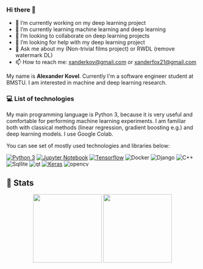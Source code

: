 ### Hi there 👋

- 🔭 I’m currently working on my deep learning project
- 🌱 I’m currently learning machine learning and deep learning
- 👯 I’m looking to collaborate on deep learning projects
- 🤔 I’m looking for help with my deep learning project
- 💬 Ask me about my (Non-trivial films project) or RWDL (remove watermark DL)
- 📫 How to reach me: xanderkov@gmail.com or xanderfox21@gmail.com


My name is **Alexander Kovel**. Currently I'm a software engineer student at BMSTU. I am interested in machine and deep learning research.



### :computer: List of technologies

My main programming language is Python 3, because it is very useful and comfortable for performing machine learning experiments. I am familiar both with classical methods (linear regression, gradient boosting e.g.) and deep learning models. I use Google Colab.

You can see set of mostly used technologies and libraries below:


[![Python 3](https://img.shields.io/badge/Python-FFD43B?style=for-the-badge&logo=python&logoColor=blue)]()
[![Jupyter Notebook](https://img.shields.io/badge/Jupyter-F37626.svg?&style=for-the-badge&logo=Jupyter&logoColor=white)]()
[![Tensorflow](https://img.shields.io/badge/TensorFlow-FF6F00?style=for-the-badge&logo=tensorflow&logoColor=white)]()
![Docker](https://img.shields.io/badge/Docker-2CA5E0?style=for-the-badge&logo=docker&logoColor=white)
![Django](https://img.shields.io/badge/Django-092E20?style=for-the-badge&logo=django&logoColor=green)
![C++](https://img.shields.io/badge/C%2B%2B-00599C?style=for-the-badge&logo=c%2B%2B&logoColor=white)
![Sqllite](https://img.shields.io/badge/SQLite-07405E?style=for-the-badge&logo=sqlite&logoColor=white)
![qt](https://img.shields.io/badge/Qt-41CD52?style=for-the-badge&logo=qt&logoColor=white)
[![Keras](https://img.shields.io/badge/Keras-D00000?style=for-the-badge&logo=Keras&logoColor=white)]()
![opencv](https://img.shields.io/badge/OpenCV-27338e?style=for-the-badge&logo=OpenCV&logoColor=white)

## :star2: Stats

<center>
      <p>
  <img height="180em" src="https://github-readme-stats.vercel.app/api?username=xanderkov&show_icons=true&hide_border=true&&count_private=true&include_all_commits=true" />
  <img height="180em" src="https://github-readme-stats-potatohd.vercel.app/api/top-langs/?username=xanderkov&hide=jupyter%20notebook&langs_count=10&layout=compact&count_private=true"/>
 
</p>

</center>

<p></p>

